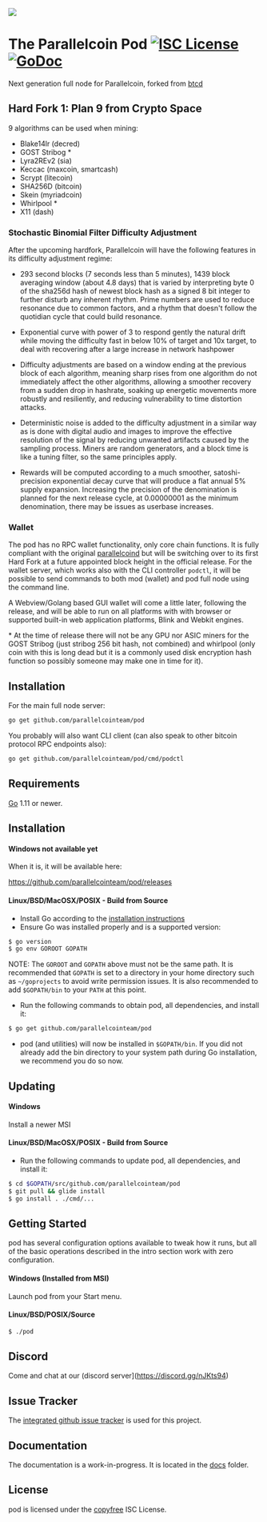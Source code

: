 ![](https://gitlab.com/parallelcoin/node/raw/master/assets/logo.png)

# The Parallelcoin Pod [![ISC License](http://img.shields.io/badge/license-ISC-blue.svg)](http://copyfree.org) [![GoDoc](https://img.shields.io/badge/godoc-reference-blue.svg)](http://godoc.org/github.com/parallelcointeam/pod)

<!-- [![Build Status](https://travis-ci.org/parallelcointeam/pod.png?branch=master)](https://travis-ci.org/parallelcointeam/pod) -->

Next generation full node for Parallelcoin, forked from [btcd](https://github.com/btcsuite/btcd)

## Hard Fork 1: Plan 9 from Crypto Space

9 algorithms can be used when mining:

- Blake14lr (decred)
- GOST Stribog \*
- Lyra2REv2 (sia)
- Keccac (maxcoin, smartcash)
- Scrypt (litecoin)
- SHA256D (bitcoin)
- Skein (myriadcoin)
- Whirlpool \*
- X11 (dash)

### Stochastic Binomial Filter Difficulty Adjustment

After the upcoming hardfork, Parallelcoin will have the following features in its difficulty adjustment regime:

- 293 second blocks (7 seconds less than 5 minutes), 1439 block averaging window (about 4.8 days) that is varied by interpreting byte 0 of the sha256d hash of newest block hash as a signed 8 bit integer to further disturb any inherent rhythm. Prime numbers are used to reduce resonance due to common factors, and a rhythm that doesn't follow the quotidian cycle that could build resonance.

- Exponential curve with power of 3 to respond gently the natural drift while moving the difficulty fast in below 10% of target and 10x target, to deal with recovering after a large increase in network hashpower

- Difficulty adjustments are based on a window ending at the previous block of each algorithm, meaning sharp rises from one algorithm do not immediately affect the other algorithms, allowing a smoother recovery from a sudden drop in hashrate, soaking up energetic movements more robustly and resiliently, and reducing vulnerability to time distortion attacks.

- Deterministic noise is added to the difficulty adjustment in a similar way as is done with digital audio and images to improve the effective resolution of the signal by reducing unwanted artifacts caused by the sampling process. Miners are random generators, and a block time is like a tuning filter, so the same principles apply.

- Rewards will be computed according to a much smoother, satoshi-precision exponential decay curve that will produce a flat annual 5% supply expansion. Increasing the precision of the denomination is planned for the next release cycle, at 0.00000001 as the minimum denomination, there may be issues as userbase increases.

### Wallet

The pod has no RPC wallet functionality, only core chain functions. It is fully compliant with the original [parallelcoind](https://github.com/marcetin/parallelcoin) but will be switching over to its first Hard Fork at a future appointed block height in the official release. For the wallet server, which works also with the CLI controller `podctl`, it will be possible to send commands to both mod (wallet) and pod full node using the command line.

A Webview/Golang based GUI wallet will come a little later, following the release, and will be able to run on all platforms with with browser or supported built-in web application platforms, Blink and Webkit engines.

\* At the time of release there will not be any GPU nor ASIC miners for the GOST Stribog (just stribog 256 bit hash, not combined) and whirlpool (only coin with this is long dead but it is a commonly used disk encryption hash function so possibly someone may make one in time for it).

## Installation

For the main full node server:

```bash
go get github.com/parallelcointeam/pod
```

You probably will also want CLI client (can also speak to other bitcoin protocol RPC endpoints also):

```bash
go get github.com/parallelcointeam/pod/cmd/podctl
```

## Requirements

[Go](http://golang.org) 1.11 or newer.

## Installation

#### Windows not available yet

When it is, it will be available here:

https://github.com/parallelcointeam/pod/releases

#### Linux/BSD/MacOSX/POSIX - Build from Source

- Install Go according to the [installation instructions](http://golang.org/doc/install)
- Ensure Go was installed properly and is a supported version:

```bash
$ go version
$ go env GOROOT GOPATH
```

NOTE: The `GOROOT` and `GOPATH` above must not be the same path. It is recommended that `GOPATH` is set to a directory in your home directory such as `~/goprojects` to avoid write permission issues. It is also recommended to add `$GOPATH/bin` to your `PATH` at this point.

- Run the following commands to obtain pod, all dependencies, and install it:

```bash
$ go get github.com/parallelcointeam/pod
```

- pod (and utilities) will now be installed in `$GOPATH/bin`. If you did
  not already add the bin directory to your system path during Go installation,
  we recommend you do so now.

## Updating

#### Windows

Install a newer MSI

#### Linux/BSD/MacOSX/POSIX - Build from Source

- Run the following commands to update pod, all dependencies, and install it:

```bash
$ cd $GOPATH/src/github.com/parallelcointeam/pod
$ git pull && glide install
$ go install . ./cmd/...
```

## Getting Started

pod has several configuration options available to tweak how it runs, but all of the basic operations described in the intro section work with zero configuration.

#### Windows (Installed from MSI)

Launch pod from your Start menu.

#### Linux/BSD/POSIX/Source

```bash
$ ./pod
```

## Discord

Come and chat at our (discord server](https://discord.gg/nJKts94)

## Issue Tracker

The [integrated github issue tracker](https://github.com/parallelcointeam/pod/issues)
is used for this project.

## Documentation

The documentation is a work-in-progress. It is located in the [docs](https://github.com/parallelcointeam/pod/tree/master/docs) folder.

## License

pod is licensed under the [copyfree](http://copyfree.org) ISC License.
